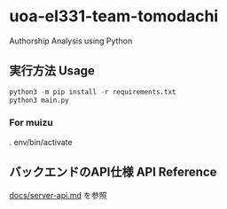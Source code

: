 # uoa-el331-team-tomodachi
Authorship Analysis using Python

## 実行方法 Usage
```python
python3 -m pip install -r requirements.txt
python3 main.py
```

### For muizu
. env/bin/activate

## バックエンドのAPI仕様 API Reference
[docs/server-api.md](docs/server-api.md) を参照